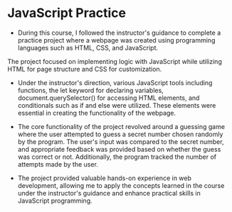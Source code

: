 <h1>JavaScript Practice</h1>

- During this course, I followed the instructor's guidance to complete a practice project where a webpage was created using programming languages such as HTML, CSS, and JavaScript. 

The project focused on implementing logic with JavaScript while utilizing HTML for page structure and CSS for customization.

- Under the instructor's direction, various JavaScript tools including functions, the let keyword for declaring variables, document.querySelector() for accessing HTML elements, 
and conditionals such as if and else were utilized. These elements were essential in creating the functionality of the webpage.

- The core functionality of the project revolved around a guessing game where the user attempted to guess a secret number chosen randomly by the program. 
The user's input was compared to the secret number, and appropriate feedback was provided based on whether the guess was correct or not. Additionally, 
the program tracked the number of attempts made by the user.

- The project provided valuable hands-on experience in web development, allowing me to apply the concepts learned in the course under the instructor's guidance 
and enhance practical skills in JavaScript programming.
